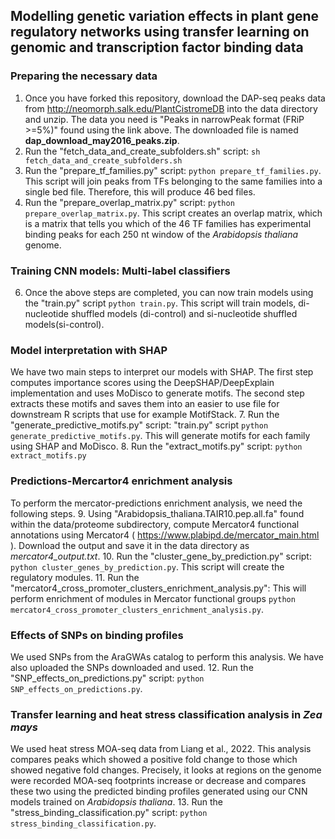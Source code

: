 ## Modelling genetic variation effects in plant gene regulatory networks using transfer learning on genomic and transcription factor binding data

### Preparing the necessary data
1. Once you have forked this repository, download the DAP-seq peaks data from http://neomorph.salk.edu/PlantCistromeDB
into the data directory and unzip. The data you need is "Peaks in narrowPeak format (FRiP >=5%)" found using the link
above. The downloaded file is named **dap_download_may2016_peaks.zip**.
2. Run the "fetch_data_and_create_subfolders.sh" script: ``sh fetch_data_and_create_subfolders.sh``
3. Run the "prepare_tf_families.py" script: ``python prepare_tf_families.py``. This script will join peaks from TFs 
belonging to the same families into a single bed file. Therefore, this will produce 46 bed files.
4. Run the "prepare_overlap_matrix.py" script: ``python prepare_overlap_matrix.py``. This script creates an overlap 
matrix, which is a matrix that tells you which of the 46 TF families has experimental binding peaks for each 250 nt
window of the *Arabidopsis thaliana* genome.

### Training CNN models: Multi-label classifiers
6. Once the above steps are completed, you can now train models using the "train.py" script ``python train.py``. This
script will train models, di-nucleotide shuffled models (di-control) and si-nucleotide shuffled models(si-control).

### Model interpretation with SHAP
We have two main steps to interpret our models with SHAP. The first step computes importance scores using the
DeepSHAP/DeepExplain implementation and uses MoDisco to generate motifs. The second step extracts these motifs and 
saves them into an easier to use file for downstream R scripts that use for example MotifStack.
7. Run the "generate_predictive_motifs.py" script: "train.py" script ``python generate_predictive_motifs.py``. This will
generate motifs for each family using SHAP and MoDisco.
8. Run the "extract_motifs.py" script: ``python extract_motifs.py``

### Predictions-Mercartor4 enrichment analysis
To perform the mercator-predictions enrichment analysis, we need the following steps.
9. Using "Arabidopsis_thaliana.TAIR10.pep.all.fa" found within the data/proteome subdirectory, compute Mercator4 
functional annotations using Mercator4 ( https://www.plabipd.de/mercator_main.html ). Download the output and save it
in the data directory as *mercator4_output.txt*.
10. Run the "cluster_gene_by_prediction.py" script: ``python cluster_genes_by_prediction.py``. This script will create
the regulatory modules.
11. Run the "mercator4_cross_promoter_clusters_enrichment_analysis.py": This will perform enrichment of modules in 
Mercator functional groups ``python mercator4_cross_promoter_clusters_enrichment_analysis.py``.

### Effects of SNPs on binding profiles
We used SNPs from the AraGWAs catalog to perform this analysis. We have also uploaded the SNPs downloaded and used.
12. Run the "SNP_effects_on_predictions.py" script:  ``python SNP_effects_on_predictions.py``.

### Transfer learning and heat stress classification analysis in *Zea mays*
We used heat stress MOA-seq data from Liang et al., 2022. This analysis compares peaks which showed a positive fold 
change to those which showed negative fold changes. Precisely, it looks at regions on the genome were recorded MOA-seq
footprints increase or decrease and compares these two using the predicted binding profiles generated using our CNN
models trained on *Arabidopsis thaliana*.
13. Run the "stress_binding_classification.py" script: ``python stress_binding_classification.py``.

